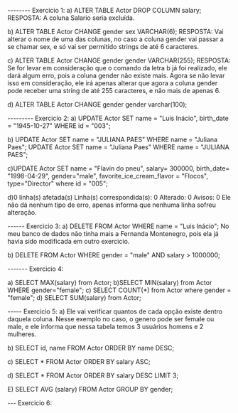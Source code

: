 -------- Exercicio 1:
a) ALTER TABLE Actor DROP COLUMN salary;
RESPOSTA: A coluna Salario seria excluída.

b) ALTER TABLE Actor CHANGE gender sex VARCHAR(6);
RESPOSTA: Vai alterar o nome de uma das colunas, no caso a coluna gender vai passar a se chamar sex, e só vai ser permitido strings de até 6 caracteres.

c) ALTER TABLE Actor CHANGE gender gender VARCHAR(255);
RESPOSTA: Se for levar em consideração que o comando da letra b já foi realizado, ele dará algum erro, pois a coluna gender não existe mais.
Agora se não levar isso em consideração, ele irá apenas alterar que agora a coluna gender pode receber uma string de até 255 caracteres, e não mais de apenas 6.

d) ALTER TABLE Actor CHANGE gender gender varchar(100);

--------- Exercicio 2:
a) UPDATE Actor SET name = "Luis Inácio", birth_date = "1945-10-27" WHERE id = "003";

b) UPDATE Actor SET name = "JULIANA PAES" WHERE name = "Juliana Paes";
UPDATE Actor SET name = "Juliana Paes" WHERE name = "JULIANA PAES";

c)UPDATE Actor SET name = "Flavin do pneu", salary= 300000, birth_date= "1998-04-29", gender="male", favorite_ice_cream_flavor = "Flocos", type="Director" where id = "005";


d)0 linha(s) afetada(s) Linha(s) correspondida(s): 0 Alterado: 0 Avisos: 0
Ele não dá nenhum tipo de erro, apenas informa que nenhuma linha sofreu alteração.

------ Exercicio 3:
a) DELETE FROM Actor WHERE name = "Luis Inácio";
No meu banco de dados não tinha mais a Fernanda Montenegro, pois ela já havia sido modificada em outro exercicio.

b) DELETE FROM Actor WHERE gender = "male" AND salary > 1000000;


------- Exercicio 4:

a) SELECT MAX(salary) from Actor;
b)SELECT MIN(salary) from Actor WHERE gender="female";
c) SELECT COUNT(*) from Actor where gender = "female";
d) SELECT SUM(salary) from Actor;

----- Exercicio 5:
a) Ele vai verificar quantos de cada opção existe dentro daquela coluna. 
Nesse exemplo no caso, o genero pode ser female ou male, e ele informa que nessa tabela temos 3 usuários homens e 2 mulheres.

b) SELECT id, name FROM Actor ORDER BY name DESC;

c) SELECT * FROM Actor ORDER BY salary ASC;

d) SELECT * FROM Actor ORDER BY salary DESC LIMIT 3;

E) SELECT AVG (salary) FROM Actor GROUP BY gender;

--- Exercicio 6:




